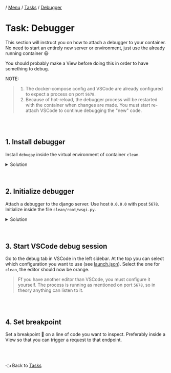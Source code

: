/ [Menu](/documentation/README.md) / [Tasks](/documentation/tasks/README.md) / [Debugger](startproject.md)

# Task: Debugger

This section will instruct you on how to attach a debugger to your container.  
No need to start an entirely new server or environment, just use the already running container 😃

You should probably make a View before doing this in order to have something to debug.

NOTE:

> 1. The docker-compose config and VSCode are already configured to expect a process on port `5678`.
> 2. Because of hot-reload, the debugger process will be restarted with the container when changes are made. You must start re-attach VSCode to continue debugging the "new" code.

<br>
<br>

## 1. Install debugger

Install `debugpy` inside the virtual environment of container `clean`.

<details>
<summary>Solution</summary>

From root of project on host machine:

```
docker compose exec clean pipenv run
```

</details>

<br>
<br>

## 2. Initialize debugger

Attach a debugger to the django server.
Use host `0.0.0.0` with post `5678`.
Initialize inside the file `clean/root/wsgi.py`.

<details>
<summary>Solution</summary>

See [debugpy.py](/solution/root/debugpy.py) and [wsgi.py](/solution/root/wsgi.py) in solution.

</details>

<br>
<br>

## 3. Start VSCode debug session

Go to the debug tab in VSCode in the left sidebar.
At the top you can select which configuration you want to use (see [launch.json](/.vscode/launch.json)).
Select the one for `clean`, the editor should now be orange.

> Ff you have another editor than VSCode, you must configure it yourself. The process is running as mentioned on port `5678`, so in theory anything can listen to it.

<br>
<br>

## 4. Set breakpoint

Set a breakpoint 🔴 on a line of code you want to inspect. Preferably inside a View so that you can trigger a request to that endpoint.

<br>
<br>

👈 Back to [Tasks](/documentation/tasks/README.md)
